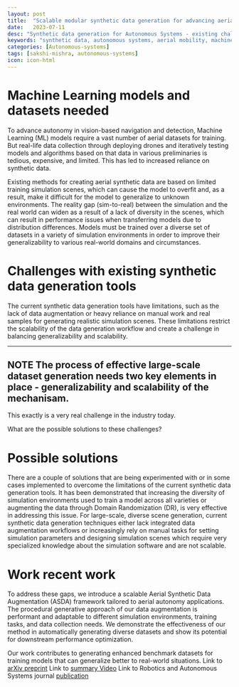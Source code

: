 ```yaml
---
layout: post
title:  "Scalable modular synthetic data generation for advancing aerial autonomy"
date:   2023-07-11
desc: "Synthetic data generation for Autonomous Systems - existing challenges and a enhanced framework to address those"
keywords: "synthetic data, autonomous systems, aerial mobility, machine learning"
categories: [Autonomous-systems]
tags: [sakshi-mishra, autonomous-systems]
icon: icon-html
---
```


# Machine Learning models and datasets needed
To advance autonomy in vision-based navigation and detection, Machine Learning (ML) models require a vast number of aerial datasets for training. But real-life data collection through deploying drones and iteratively testing models and algorithms based on that data in various preliminaries is tedious, expensive, and limited. This has led to increased reliance on synthetic data.

Existing methods for creating aerial synthetic data are based on limited training simulation scenes, which can cause the model to overfit and, as a result, make it difficult for the model to generalize to unknown environments. The reality gap (sim-to-real) between the simulation and the real world can widen as a result of a lack of diversity in the scenes, which can result in performance issues when transferring models due to distribution differences. Models must be trained over a diverse set of datasets in a variety of simulation environments in order to improve their generalizability to various real-world domains and circumstances.

# Challenges with existing synthetic data generation tools
The current synthetic data generation tools have limitations, such as the lack of data augmentation or heavy reliance on manual work and real samples for generating realistic simulation scenes. These limitations restrict the scalability of the data generation workflow and create a challenge in balancing generalizability and scalability. 

---
**NOTE**
The process of effective large-scale dataset generation needs two key elements in place - generalizability and scalability of the mechanisam. 
---

This exactly is a very real challenge in the industry today.

What are the possible solutions to these challenges?

# Possible solutions
There are a couple of solutions that are being experimented with or in some cases implemented to overcome the limitations of the current synthetic data generation tools. It has been demonstrated that increasing the diversity of simulation environments used to train a model across all varieties or augmenting the data through Domain Randomization (DR), is very effective in addressing this issue. For large-scale, diverse scene generation, current synthetic data generation techniques either lack integrated data augmentation workflows or increasingly rely on manual tasks for setting simulation parameters and designing simulation scenes which require very specialized knowledge about the simulation software and are not scalable.

# Work recent work
To address these gaps, we introduce a scalable Aerial Synthetic Data Augmentation (ASDA) framework tailored to aerial autonomy applications. The procedural generative approach of our data augmentation is performant and adaptable to different simulation environments, training tasks, and data collection needs. We demonstrate the effectiveness of our method in automatically generating diverse datasets and show its potential for downstream performance optimization.

Our work contributes to generating enhanced benchmark datasets for training models that can generalize better to real-world situations.
Link to [arXiv preprint](https://arxiv.org/ftp/arxiv/papers/2211/2211.05335.pdf)
Link to [summary Video](youtube.com/watch?v=eKpOh-K-NfQ)
Link to Robotics and Autonomous Systems journal [publication](https://www.sciencedirect.com/science/article/abs/pii/S0921889023001033)
